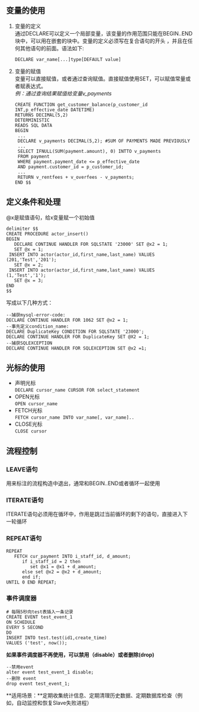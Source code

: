 ## 变量的使用
1. 变量的定义    
   通过DECLARE可以定义一个局部变量，该变量的作用范围只能在BEGIN..END块中，可以用在嵌套的块中。变量的定义必须写在复合语句的开头
   ，并且在任何其他语句的前面。语法如下:  
   ```
   DECLARE var_name[...]type[DEFAULT value]
2. 变量的赋值  
   变量可以直接赋值，或者通过查询赋值。直接赋值使用SET，可以赋值常量或者赋表达式。  
   *例：通过查询结果赋值给变量v_payments*  
   ```
   CREATE FUNCTION get_customer_balance(p_customer_id INT,p_effective_date DATETIME)
   RETURNS DECIMAL(5,2)
   DETERMINISTIC
   READS SQL DATA
   BEGIN
    ...
    DECLARE v_payments DECIMAL(5,2); #SUM OF PAYMENTS MADE PREVIOUSLY
    ...
    SELECT IFNULL(SUM(payment.amount), 0) INTTO v_payments
    FROM payment
    WHERE payment.payment_date <= p_effective_date
    AND payment.customer_id = p_customer_id;
    ...
    RETURN v_rentfees + v_overfees - v_payments;
   END $$
   ```
## 定义条件和处理
@x是赋值语句，给x变量赋一个初始值
```
delimiter $$
CREATE PROCEDURE actor_insert()
BEGIN
   DECLARE CONTINUE HANDLER FOR SQLSTATE '23000' SET @x2 = 1;
   SET @x = 1;
 INSERT INTO actor(actor_id,first_name,last_name) VALUES (201,'Test','201');
   SET @x = 2;
 INSERT INTO actor(actor_id,first_name,last_name) VALUES (1,'Test','1');
   SET @x = 3;
END
$$
```
写成以下几种方式：
```
--捕获mysql-error-code:
DECLARE CONTINUE HANDLER FOR 1062 SET @x2 = 1;
--事先定义condition_name:
DECLARE DuplicateKey CONDITION FOR SQLSTATE '23000';
DECLARE CONTINUE HANDLER FOR DuplicateKey SET @X2 = 1;
--捕获SQLEXCEPTION
DECLARE CONTINUE HANDLER FOR SQLEXCEPTION SET @x2 =1;
```
## 光标的使用
* 声明光标  
  `DECLARE cursor_name CURSOR FOR select_statement`
* OPEN光标  
  `OPEN cursor_name`
* FETCH光标  
  `FETCH cursor_name INTO var_name[, var_name]..`
* CLOSE光标  
  `CLOSE cursor`
## 流程控制
### LEAVE语句
用来标注的流程构造中退出，通常和BEGIN..END或者循环一起使用
### ITERATE语句
ITERATE语句必须用在循环中，作用是跳过当前循环的剩下的语句，直接进入下一轮循环
### REPEAT语句
```
REPEAT
   FETCH cur_payment INTO i_staff_id, d_amount;
      if i_staff_id = 2 then
         set @x1 = @x1 + d_amount;
      else set @x2 = @x2 + d_amount;
      end if;
UNTIL 0 END REPEAT;
```
### 事件调度器
```
# 每隔5秒向test表插入一条记录
CREATE EVENT test_event_1
ON SCHEDULE
EVERY 5 SECOND
DO
INSERT INTO test.test(id1,create_time)
VALUES ('test', now());
```
**如果事件调度器不再使用，可以禁用（disable）或者删除(drop)**
```
--禁用event
alter event test_event_1 disable;
--删除 event
drop event test_event_1;
```
**适用场景：**定期收集统计信息、定期清理历史数据、定期数据库检查（例如，自动监控和恢复Slave失败进程）
